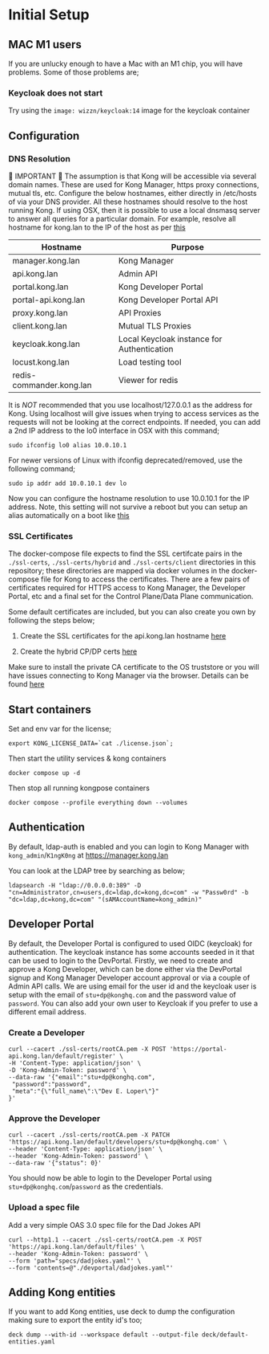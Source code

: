 # Initial Setup

## MAC M1 users

If you are unlucky enough to have a Mac with an M1 chip, you will have problems. Some of those problems are;

### Keycloak does not start

Try using the ```image: wizzn/keycloak:14``` image for the keycloak container


## Configuration

### DNS Resolution

:anger: IMPORTANT :anger:
The assumption is that Kong will be accessible via several domain names. These are used for Kong Manager, https proxy connections, mutual tls, etc. Configure the below hostnames, either directly in /etc/hosts of via your DNS provider. All these hostnames should resolve to the host running Kong. If using OSX, then it is possible to use a local dnsmasq server to answer all queries for a particular domain. For example, resolve all hostname for kong.lan to the IP of the host as per [this](https://passingcuriosity.com/2013/dnsmasq-dev-osx/)

Hostname | Purpose |
------------ |------------ |
manager.kong.lan | Kong Manager |
api.kong.lan | Admin API |
portal.kong.lan | Kong Developer Portal |
portal-api.kong.lan | Kong Developer Portal API |
proxy.kong.lan | API Proxies |
client.kong.lan | Mutual TLS Proxies |
keycloak.kong.lan | Local Keycloak instance for Authentication |
locust.kong.lan | Load testing tool |
redis-commander.kong.lan | Viewer for redis |

It is *NOT* recommended that you use localhost/127.0.0.1 as the address for Kong. Using localhost will give issues when trying to access services as the requests will not be looking at the correct endpoints. If needed, you can add a 2nd IP address to the lo0 interface in OSX with this command;

~~~shell
sudo ifconfig lo0 alias 10.0.10.1
~~~

For newer versions of Linux with ifconfig deprecated/removed, use the following command;

~~~shell
sudo ip addr add 10.0.10.1 dev lo
~~~

Now you can configure the hostname resolution to use 10.0.10.1 for the IP address. Note, this setting will not survive a reboot but you can setup an alias automatically on a boot like [this](https://medium.com/@david.limkys/permanently-create-an-ifconfig-loopback-alias-macos-b7c93a8b0db)

### SSL Certificates

The docker-compose file expects to find the SSL certifcate pairs in the `./ssl-certs`, `./ssl-certs/hybrid` and `./ssl-certs/client` directories in this repository; these directories are mapped via docker volumes in the docker-compose file for Kong to access the certificates. There are a few pairs of certificates required for HTTPS access to Kong Manager, the Developer Portal, etc and a final set for the Control Plane/Data Plane communication.

Some default certificates are included, but you can also create you own by following the steps below;

1) Create the SSL certificates for the api.kong.lan hostname [here](ssl-certs/README.md)

2) Create the hybrid CP/DP certs [here](ssl-certs/hybrid/README.md)

Make sure to install the private CA certificate to the OS truststore or you will have issues connecting to Kong Manager via the browser. Details can be found [here](ssl-certs/README.md#add-the-private-ca-to-the-os-trustore)

## Start containers

Set and env var for the license;

~~~shell
export KONG_LICENSE_DATA=`cat ./license.json`;
~~~

Then start the utility services & kong containers

~~~shell
docker compose up -d
~~~

Then stop all running kongpose containers

~~~shell
docker compose --profile everything down --volumes
~~~

## Authentication

By default, ldap-auth is enabled and you can login to Kong Manager with `kong_admin`/`K1ngK0ng` at https://manager.kong.lan

You can look at the LDAP tree by searching as below;

~~~shell
ldapsearch -H "ldap://0.0.0.0:389" -D "cn=Administrator,cn=users,dc=ldap,dc=kong,dc=com" -w "Passw0rd" -b "dc=ldap,dc=kong,dc=com" "(sAMAccountName=kong_admin)"
~~~

## Developer Portal

By default, the Developer Portal is configured to used OIDC (keycloak) for authentication. The keycloak instance has some accounts seeded in it that can be used to login to the DevPortal. Firstly, we need to create and approve a Kong Developer, which can be done either via the DevPortal signup and Kong Manager Developer account approval or via a couple of Admin API calls. We are using email for the user id and the keycloak user is setup with the email of `stu+dp@konghq.com` and the password value of `password`. You can also add your own user to Keycloak if you prefer to use a different email address.

### Create a Developer

~~~shell
curl --cacert ./ssl-certs/rootCA.pem -X POST 'https://portal-api.kong.lan/default/register' \
-H 'Content-Type: application/json' \
-D 'Kong-Admin-Token: password' \
--data-raw '{"email":"stu+dp@konghq.com",
 "password":"password",
 "meta":"{\"full_name\":\"Dev E. Loper\"}"
}'
~~~

### Approve the Developer

~~~shell
curl --cacert ./ssl-certs/rootCA.pem -X PATCH 'https://api.kong.lan/default/developers/stu+dp@konghq.com' \
--header 'Content-Type: application/json' \
--header 'Kong-Admin-Token: password' \
--data-raw '{"status": 0}'
~~~

You should now be able to login to the Developer Portal using `stu+dp@konghq.com`/`password` as the credentials.

### Upload a spec file

Add a very simple OAS 3.0 spec file for the Dad Jokes API

~~~shell
curl --http1.1 --cacert ./ssl-certs/rootCA.pem -X POST 'https://api.kong.lan/default/files' \
--header 'Kong-Admin-Token: password' \
--form 'path="specs/dadjokes.yaml"' \
--form 'contents=@"./devportal/dadjokes.yaml"'
~~~

## Adding Kong entities

If you want to add Kong entities, use deck to dump the configuration making sure to export the entity id's too;

~~~
deck dump --with-id --workspace default --output-file deck/default-entities.yaml
~~~

